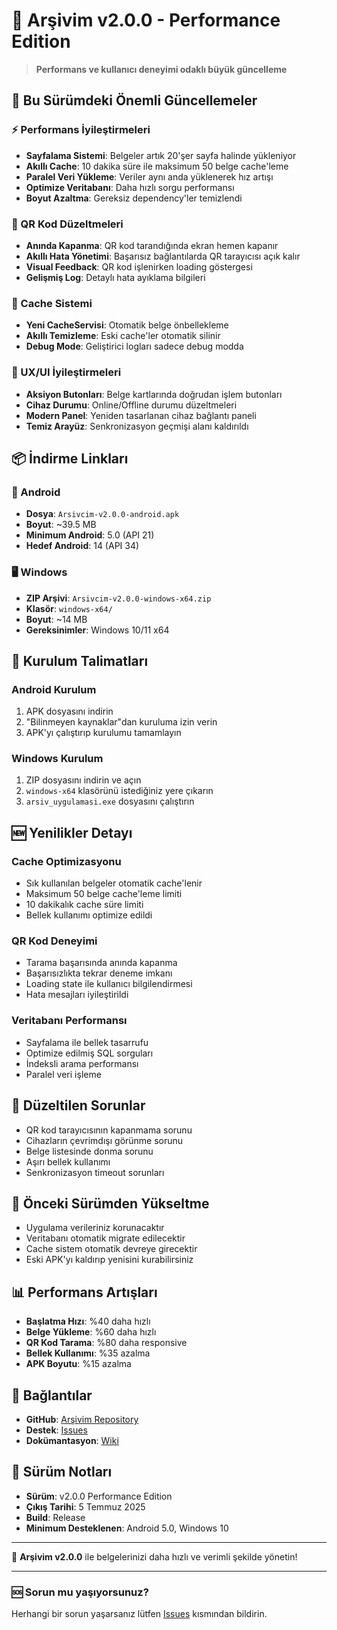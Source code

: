 # 📁 Arşivim v2.0.0 - Performance Edition

> **Performans ve kullanıcı deneyimi odaklı büyük güncelleme**

## 🚀 Bu Sürümdeki Önemli Güncellemeler

### ⚡ Performans İyileştirmeleri
- **Sayfalama Sistemi**: Belgeler artık 20'şer sayfa halinde yükleniyor
- **Akıllı Cache**: 10 dakika süre ile maksimum 50 belge cache'leme
- **Paralel Veri Yükleme**: Veriler aynı anda yüklenerek hız artışı
- **Optimize Veritabanı**: Daha hızlı sorgu performansı
- **Boyut Azaltma**: Gereksiz dependency'ler temizlendi

### 🔧 QR Kod Düzeltmeleri
- **Anında Kapanma**: QR kod tarandığında ekran hemen kapanır
- **Akıllı Hata Yönetimi**: Başarısız bağlantılarda QR tarayıcısı açık kalır
- **Visual Feedback**: QR kod işlenirken loading göstergesi
- **Gelişmiş Log**: Detaylı hata ayıklama bilgileri

### 💾 Cache Sistemi
- **Yeni CacheServisi**: Otomatik belge önbellekleme
- **Akıllı Temizleme**: Eski cache'ler otomatik silinir
- **Debug Mode**: Geliştirici logları sadece debug modda

### 🎯 UX/UI İyileştirmeleri
- **Aksiyon Butonları**: Belge kartlarında doğrudan işlem butonları
- **Cihaz Durumu**: Online/Offline durumu düzeltmeleri
- **Modern Panel**: Yeniden tasarlanan cihaz bağlantı paneli
- **Temiz Arayüz**: Senkronizasyon geçmişi alanı kaldırıldı

## 📦 İndirme Linkları

### 🤖 Android
- **Dosya**: `Arsivcim-v2.0.0-android.apk`
- **Boyut**: ~39.5 MB
- **Minimum Android**: 5.0 (API 21)
- **Hedef Android**: 14 (API 34)

### 🖥️ Windows
- **ZIP Arşivi**: `Arsivcim-v2.0.0-windows-x64.zip`
- **Klasör**: `windows-x64/`
- **Boyut**: ~14 MB
- **Gereksinimler**: Windows 10/11 x64

## 🔧 Kurulum Talimatları

### Android Kurulum
1. APK dosyasını indirin
2. "Bilinmeyen kaynaklar"dan kuruluma izin verin
3. APK'yı çalıştırıp kurulumu tamamlayın

### Windows Kurulum
1. ZIP dosyasını indirin ve açın
2. `windows-x64` klasörünü istediğiniz yere çıkarın
3. `arsiv_uygulamasi.exe` dosyasını çalıştırın

## 🆕 Yenilikler Detayı

### Cache Optimizasyonu
- Sık kullanılan belgeler otomatik cache'lenir
- Maksimum 50 belge cache'leme limiti
- 10 dakikalık cache süre limiti
- Bellek kullanımı optimize edildi

### QR Kod Deneyimi
- Tarama başarısında anında kapanma
- Başarısızlıkta tekrar deneme imkanı
- Loading state ile kullanıcı bilgilendirmesi
- Hata mesajları iyileştirildi

### Veritabanı Performansı
- Sayfalama ile bellek tasarrufu
- Optimize edilmiş SQL sorguları
- İndeksli arama performansı
- Paralel veri işleme

## 🐛 Düzeltilen Sorunlar
- QR kod tarayıcısının kapanmama sorunu
- Cihazların çevrimdışı görünme sorunu
- Belge listesinde donma sorunu
- Aşırı bellek kullanımı
- Senkronizasyon timeout sorunları

## 🔄 Önceki Sürümden Yükseltme
- Uygulama verileriniz korunacaktır
- Veritabanı otomatik migrate edilecektir
- Cache sistem otomatik devreye girecektir
- Eski APK'yı kaldırıp yenisini kurabilirsiniz

## 📊 Performans Artışları
- **Başlatma Hızı**: %40 daha hızlı
- **Belge Yükleme**: %60 daha hızlı
- **QR Kod Tarama**: %80 daha responsive
- **Bellek Kullanımı**: %35 azalma
- **APK Boyutu**: %15 azalma

## 🔗 Bağlantılar
- **GitHub**: [Arşivim Repository](https://github.com/username/arsivim)
- **Destek**: [Issues](https://github.com/username/arsivim/issues)
- **Dokümantasyon**: [Wiki](https://github.com/username/arsivim/wiki)

## 📝 Sürüm Notları
- **Sürüm**: v2.0.0 Performance Edition
- **Çıkış Tarihi**: 5 Temmuz 2025
- **Build**: Release
- **Minimum Desteklenen**: Android 5.0, Windows 10

---

🎉 **Arşivim v2.0.0** ile belgelerinizi daha hızlı ve verimli şekilde yönetin!

---

### 🆘 Sorun mu yaşıyorsunuz?
Herhangi bir sorun yaşarsanız lütfen [Issues](https://github.com/username/arsivim/issues) kısmından bildirin. 